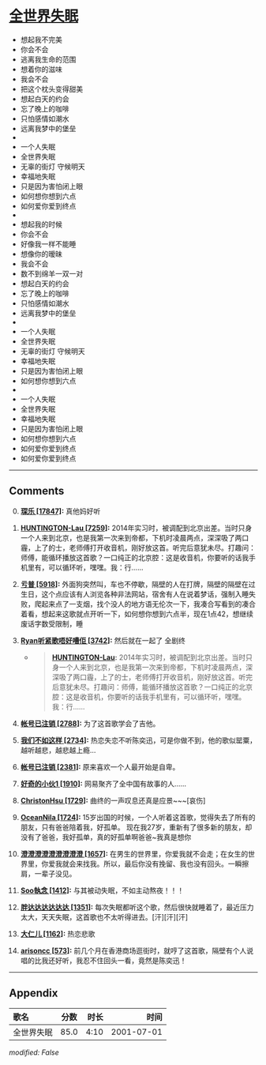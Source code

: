 # [全世界失眠](https://music.163.com/song?id=67381)

* 想起我不完美
* 你会不会
* 逃离我生命的范围
* 想着你的滋味
* 我会不会
* 把这个枕头变得甜美
* 想起白天的约会
* 忘了晚上的咖啡
* 只怕感情如潮水
* 远离我梦中的堡垒
* 
* 一个人失眠
* 全世界失眠
* 无辜的街灯 守候明天
* 幸福地失眠
* 只是因为害怕闭上眼
* 如何想你想到六点
* 如何爱你爱到终点
* 
* 想起我的时候
* 你会不会
* 好像我一样不能睡
* 想像你的暧昧
* 我会不会
* 数不到绵羊一双一对
* 想起白天的约会
* 忘了晚上的咖啡
* 只怕感情如潮水
* 远离我梦中的堡垒
* 
* 一个人失眠
* 全世界失眠
* 无辜的街灯 守候明天
* 幸福地失眠
* 只是因为害怕闭上眼
* 如何想你想到六点
* 
* 一个人失眠
* 全世界失眠
* 幸福地失眠
* 只是因为害怕闭上眼
* 如何想你想到六点
* 如何爱你爱到终点
* 如何爱你爱到终点


---

## Comments
0. **[琛乐 \[17847\]](https://music.163.com/#/user/home?id=38547807):** 真他妈好听

1. **[HUNTINGTON-Lau \[7259\]](https://music.163.com/#/user/home?id=34392924):** 2014年实习时，被调配到北京出差。当时只身一个人来到北京，也是我第一次来到帝都，下机时凌晨两点，深深吸了两口霾，上了的士，老师傅打开收音机，刚好放这首。听完后意犹未尽。打趣问：师傅，能循环播放这首歌？一口纯正的北京腔：这是收音机，你要听的话我手机里有，可以循环听，嘿嘿。我：行......

2. **[亏普 \[5918\]](https://music.163.com/#/user/home?id=44703363):** 外面狗突然叫，车也不停歇，隔壁的人在打牌，隔壁的隔壁在过生日，这个点应该有人浏览各种非法网站，宿舍有人在说着梦话，强制入睡失败，爬起来点了一支烟，找个没人的地方语无伦次一下，我凑合写看到的凑合着看，想起来这歌就点开听一下，如何想你想到六点半，现在1点42，想继续废话字数受限制，睡

3. **[Ryan听紧歌唔好嘈佢 \[3742\]](https://music.163.com/#/user/home?id=36543803):** 然后就在一起了 全剧终
	* > **[HUNTINGTON-Lau](https://music.163.com/#/user/home?id=34392924):** 2014年实习时，被调配到北京出差。当时只身一个人来到北京，也是我第一次来到帝都，下机时凌晨两点，深深吸了两口霾，上了的士，老师傅打开收音机，刚好放这首。听完后意犹未尽。打趣问：师傅，能循环播放这首歌？一口纯正的北京腔：这是收音机，你要听的话我手机里有，可以循环听，嘿嘿。我：行......

4. **[帐号已注销 \[2788\]](https://music.163.com/#/user/home?id=42955793):** 为了这首歌学会了吉他。

5. **[我们不如这样 \[2734\]](https://music.163.com/#/user/home?id=19450805):** 热恋失恋不听陈奕迅，可是你做不到，他的歌似罂粟，越听越悲，越悲越上瘾…

6. **[帐号已注销 \[2381\]](https://music.163.com/#/user/home?id=108583154):** 原来喜欢一个人最开始是自卑。

7. **[好奇的小伙1 \[1910\]](https://music.163.com/#/user/home?id=136269934):** 网易聚齐了全中国有故事的人……

8. **[ChristonHsu \[1729\]](https://music.163.com/#/user/home?id=17815663):** 曲终的一声叹息还真是应景~~~[哀伤]

9. **[OceanNila \[1724\]](https://music.163.com/#/user/home?id=44857623):** 15岁出国的时候，一个人听着这首歌，觉得失去了所有的朋友，只有爸爸陪着我，好孤单。 现在我27岁，重新有了很多新的朋友，却没有了爸爸，我好孤单，真的好孤单啊爸爸~我真是想你

10. **[澄澄澄澄澄澄澄澄澄 \[1657\]](https://music.163.com/#/user/home?id=81360295):** 在男生的世界里，你爱我就不会走；在女生的世界里，你爱我就会来找我。所以，最后你没有挽留、我也没有回头。一瞬擦肩，一辈子没见。

11. **[Soo執念 \[1412\]](https://music.163.com/#/user/home?id=73319891):** 与其被动失眠，不如主动熬夜！！！

12. **[胖达达达达达达 \[1351\]](https://music.163.com/#/user/home?id=37757884):** 每次失眠都听这个歌，然后很快就睡着了，最近压力太大，天天失眠，这首歌也不太听得进去。[汗][汗][汗]

13. **[大仁儿 \[1162\]](https://music.163.com/#/user/home?id=39598514):** 热恋悲歌

14. **[arisoncc \[573\]](https://music.163.com/#/user/home?id=362981704):** 前几个月在香港商场逛街时，就哼了这首歌，隔壁有个人说唱的比我还好听，我忍不住回头一看，竟然是陈奕迅！



---

## Appendix

|歌名|分数|时长|时间|
|:---|:---:|---:|---:|
|全世界失眠|85.0|4:10|2001-07-01

*modified: False*